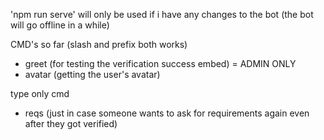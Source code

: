 'npm run serve' will only be used if i have any changes to the bot (the bot will go offline in a while)

CMD's so far (slash and prefix both works)
- greet (for testing the verification success embed) = ADMIN ONLY
- avatar (getting the user's avatar)

type only cmd
- reqs (just in case someone wants to ask for requirements again even after they got verified)
